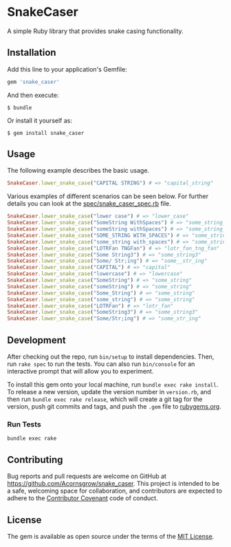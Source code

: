 
# SnakeCaser

A simple Ruby library that provides snake casing functionality.

## Installation

Add this line to your application's Gemfile:

```ruby
gem 'snake_caser'
```

And then execute:

    $ bundle

Or install it yourself as:

    $ gem install snake_caser

## Usage

The following example describes the basic usage.

```ruby
SnakeCaser.lower_snake_case("CAPITAL STRING") # => "capital_string"
```

Various examples of different scenarios can be seen below. For further details
you can look at the
[spec/snake_caser_spec.rb](https://github.com/Acornsgrow/snake_caser/blob/master/spec/snake_caser_spec.rb)
file.

```ruby
SnakeCaser.lower_snake_case("lower case") # => "lower_case"
SnakeCaser.lower_snake_case("SomeString WithSpaces") # => "some_string_with_spaces"
SnakeCaser.lower_snake_case("someString withSpaces") # => "some_string_with_spaces"
SnakeCaser.lower_snake_case("SOME_STRING WITH_SPACES") # => "some_string_with_spaces"
SnakeCaser.lower_snake_case("some_string with_spaces") # => "some_string_with_spaces"
SnakeCaser.lower_snake_case("LOTRFan TNGFan") # => "lotr_fan_tng_fan"
SnakeCaser.lower_snake_case("Some String3") # => "some_string3"
SnakeCaser.lower_snake_case("Some/ Str;ing") # => "some__str_ing"
SnakeCaser.lower_snake_case("CAPITAL") # => "capital"
SnakeCaser.lower_snake_case("lowercase") # => "lowercase"
SnakeCaser.lower_snake_case("SomeString") # => "some_string"
SnakeCaser.lower_snake_case("someString") # => "some_string"
SnakeCaser.lower_snake_case("Some_String") # => "some_string"
SnakeCaser.lower_snake_case("some_string") # => "some_string"
SnakeCaser.lower_snake_case("LOTRFan") # => "lotr_fan"
SnakeCaser.lower_snake_case("SomeString3") # => "some_string3"
SnakeCaser.lower_snake_case("Some/Str;ing") # => "some_str_ing"
```

## Development

After checking out the repo, run `bin/setup` to install dependencies. Then, run
`rake spec` to run the tests. You can also run `bin/console` for an interactive
prompt that will allow you to experiment.

To install this gem onto your local machine, run `bundle exec rake install`. To
release a new version, update the version number in `version.rb`, and then run
`bundle exec rake release`, which will create a git tag for the version, push
git commits and tags, and push the `.gem` file to
[rubygems.org](https://rubygems.org).

### Run Tests

```
bundle exec rake
```

## Contributing

Bug reports and pull requests are welcome on GitHub at
https://github.com/Acornsgrow/snake_caser. This project is intended to be a
safe, welcoming space for collaboration, and contributors are expected to adhere
to the [Contributor Covenant](http://contributor-covenant.org) code of conduct.

## License

The gem is available as open source under the terms of the [MIT
License](http://opensource.org/licenses/MIT).

